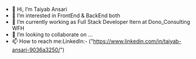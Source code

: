 - 👋 Hi, I’m Taiyab Ansari
- 👀 I’m interested in FrontEnd & BackEnd both
- 🌱 I’m currently working as Full Stack Developer Itern at Dono_Consulting WFH
- 💞️ I’m looking to collaborate on ...
- 📫 How to reach me:LinkedIn:- ("https://www.linkedin.com/in/taiyab-ansari-9036a3250/")

<!---
tybans/tybans is a ✨ special ✨ repository because its `README.md` (this file) appears on your GitHub profile.
You can click the Preview link to take a look at your changes.
--->
